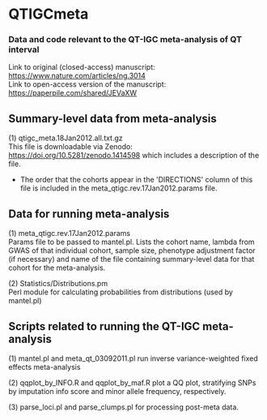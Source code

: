 # QTIGCmeta
### Data and code relevant to the QT-IGC meta-analysis of QT interval

Link to original (closed-access) manuscript: https://www.nature.com/articles/ng.3014    
Link to open-access version of the manuscript: https://paperpile.com/shared/JEVaXW

## Summary-level data from meta-analysis

(1) qtigc_meta.18Jan2012.all.txt.gz   
This file is downloadable via Zenodo: https://doi.org/10.5281/zenodo.1414598 which includes a description of the file.
- The order that the cohorts appear in the 'DIRECTIONS' column of this file is included in the meta_qtigc.rev.17Jan2012.params file.

## Data for running meta-analysis

(1) meta_qtigc.rev.17Jan2012.params    
Params file to be passed to mantel.pl. Lists the cohort name, lambda from GWAS of that individual cohort, sample size, phenotype adjustment factor (if necessary) and name of the file containing summary-level data for that cohort for the meta-analysis.

(2) Statistics/Distributions.pm   
Perl module for calculating probabilities from distributions (used by mantel.pl)

## Scripts related to running the QT-IGC meta-analysis
(1) mantel.pl and meta_qt_03092011.pl run inverse variance-weighted fixed effects meta-analysis

(2) qqplot_by_INFO.R and qqplot_by_maf.R plot a QQ plot, stratifying SNPs by imputation info score and minor allele frequency, respectively.

(3) parse_loci.pl and parse_clumps.pl for processing post-meta data.
